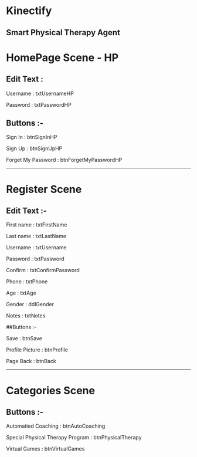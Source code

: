 # Kinectify
Smart Physical Therapy Agent
-----------------------------

# HomePage Scene - HP
## Edit Text :

Username : txtUsernameHP 

Password : txtPasswordHP

## Buttons :-

 Sign In            : btnSignInHP
 
 Sign Up            : btnSignUpHP
 
 Forget My Password : btnForgetMyPasswordHP

---------------------------------------------------------------------------------------------------------
# Register Scene 
## Edit Text :-

First name : txtFirstName

Last name  : txtLastName

Username   : txtUsername

Password   : txtPassword

Confirm    : txtConfirmPassword

Phone      : txtPhone

Age        : txtAge

Gender     : ddlGender

Notes      : txtNotes

##Buttons :-

Save            : btnSave

Profile Picture : btnProfile

Page Back       : btnBack

-----------------------------------------------------------------------------------------------------------
# Categories Scene
## Buttons :-

Automatied Coaching              : btnAutoCoaching

Special Physical Therapy Program : btnPhysicalTherapy

Virtual Games                    : btnVirtualGames 
